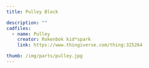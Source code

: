 ```yaml
---
title: Pulley Block

description: ""
cadfiles:
  - name: Pulley
    creator: Rokenbok kid*spark
    link: https://www.thingiverse.com/thing:325264

thumb: /img/parts/pulley.jpg
---
```

